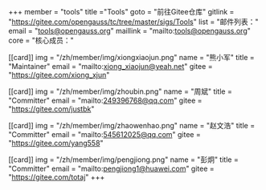 +++
member = "tools"
title ="Tools"
goto = "前往Gitee仓库"
gitlink = "https://gitee.com/opengauss/tc/tree/master/sigs/Tools"
list = "邮件列表："
email = "tools@opengauss.org"
maillink = "mailto:tools@opengauss.org"
core = "核心成员："



[[card]]
img = "/zh/member/img/xiongxiaojun.png"
name = "熊小军"
title = "Maintainer"
email = "mailto:xiong_xiaojun@yeah.net"
gitee = "https://gitee.com/xiong_xjun"

[[card]]
img = "/zh/member/img/zhoubin.png"
name = "周斌"
title = "Committer"
email = "mailto:249396768@qq.com"
gitee = "https://gitee.com/justbk"


[[card]]
img = "/zh/member/img/zhaowenhao.png"
name = "赵文浩"
title = "Committer"
email = "mailto:545612025@qq.com"
gitee = "https://gitee.com/yang558"

[[card]]
img = "/zh/member/img/pengjiong.png"
name = "彭炯"
title = "Committer"
email = "mailto:pengjiong1@huawei.com"
gitee = "https://gitee.com/totaj"
+++
